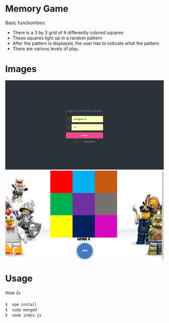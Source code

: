 # Memory Game

Basic functionlities:

 * There is a 3 by 3 grid of 9 differently colored squares
 * These squares light up in a random pattern
 * After the pattern is displayed, the user has to indicate what the pattern
 * There are various levels of play.
 

# Images
![Image of SS1](https://github.com/Ayushverma8/Memory-Game/blob/master/MG1.png)
![Image of SS2](https://github.com/Ayushverma8/Memory-Game/blob/master/MG2.png)





# Usage

 How :+1:

```BASH
$  npm install
$  sudo mongod
$  node index.js

```

